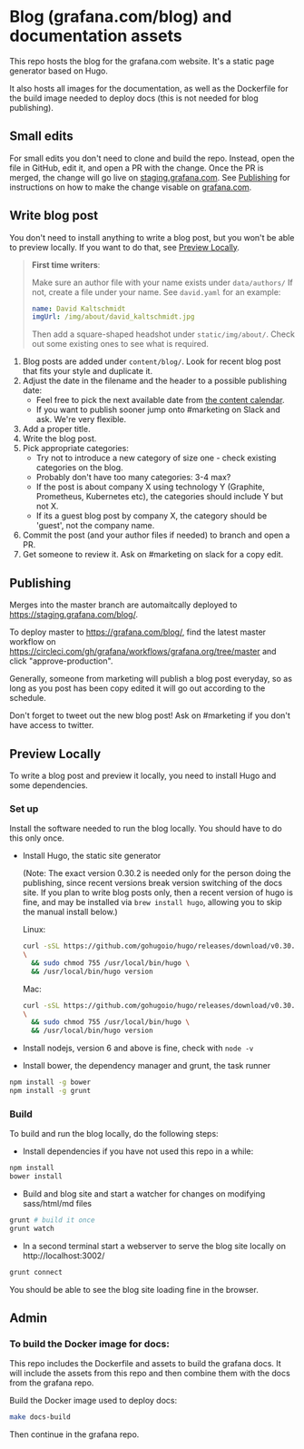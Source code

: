 # Blog (grafana.com/blog) and documentation assets

This repo hosts the blog for the grafana.com website.
It's a static page generator based on Hugo.

It also hosts all images for the documentation, as well as the Dockerfile for the build image needed to deploy docs (this is not needed for blog publishing).

## Small edits

For small edits you don't need to clone and build the repo.
Instead, open the file in GitHub, edit it, and open a PR with the change.
Once the PR is merged, the change will go live on [staging.grafana.com](http://staging.grafana.com).
See [Publishing](#publishing) for instructions on how to make the change visable on [grafana.com](http://grafana.com).

## Write blog post

You don't need to install anything to write a blog post, but you won't be able to preview locally.
If you want to do that, see [Preview Locally](#preview-locally).

> **First time writers**:
>
> Make sure an author file with your name exists under `data/authors/`
> If not, create a file under your name. See `david.yaml` for an example:
>
> ```yaml
> name: David Kaltschmidt
> imgUrl: /img/about/david_kaltschmidt.jpg
> ```
>
> Then add a square-shaped headshot under `static/img/about/`. Check out some existing ones to see what is required.

1. Blog posts are added under `content/blog/`. Look for recent blog post that fits your style and duplicate it.
1. Adjust the date in the filename and the header to a possible publishing date:
   -  Feel free to pick the next available  date from [the content calendar](https://docs.google.com/spreadsheets/d/1UkU3bmwyfSm_b9INcf_t7I8s_YI8R7yja1LwOdiVVhI/edit#gid=25282085).
   -  If you want to publish sooner jump onto #marketing on Slack and ask.  We're very flexible.
1. Add a proper title.
1. Write the blog post.
1. Pick appropriate categories:
   - Try not to introduce a new category of size one - check existing categories on the blog.
   - Probably don't have too many categories: 3-4 max?
   - If the post is about company X using technology Y (Graphite, Prometheus, Kubernetes etc), the categories should include Y but not X.
   - If its a guest blog post by company X, the category should be 'guest', not the company name.
1. Commit the post (and your author files if needed) to branch and open a PR.
1. Get someone to review it.  Ask on #marketing on slack for a copy edit.

## Publishing

Merges into the master branch are automaitcally deployed to https://staging.grafana.com/blog/.

To deploy master to https://grafana.com/blog/, find the latest master workflow on https://circleci.com/gh/grafana/workflows/grafana.org/tree/master and click "approve-production".

Generally, someone from marketing will publish a blog post everyday, so as long as you post has been copy edited it will go out according to the schedule.

Don't forget to tweet out the new blog post!  Ask on #marketing if you don't have access to twitter.

## Preview Locally

To write a blog post and preview it locally, you need to install Hugo and some dependencies.

### Set up

Install the software needed to run the blog locally.
You should have to do this only once.

- Install Hugo, the static site generator

  (Note: The exact version 0.30.2 is needed only for the person doing the publishing, since recent versions break version switching of the docs site. If you plan to write blog posts only, then a recent version of hugo is fine, and may be installed via `brew install hugo`, allowing you to skip the manual install below.)

  Linux:

  ```bash
  curl -sSL https://github.com/gohugoio/hugo/releases/download/v0.30.2/hugo_0.30.2_Linux-64bit.tar.gz \
  \
    && sudo chmod 755 /usr/local/bin/hugo \
    && /usr/local/bin/hugo version
  ```

  Mac:

  ```bash
  curl -sSL https://github.com/gohugoio/hugo/releases/download/v0.30.2/hugo_0.30.2_macOS-64bit.tar.gz \
  \
    && sudo chmod 755 /usr/local/bin/hugo \
    && /usr/local/bin/hugo version
  ```

- Install nodejs, version 6 and above is fine, check with `node -v`

- Install bower, the dependency manager and grunt, the task runner

```bash
npm install -g bower
npm install -g grunt
```

### Build

To build and run the blog locally, do the following steps:

- Install dependencies if you have not used this repo in a while:

```bash
npm install
bower install
```

- Build and blog site and start a watcher for changes on modifying sass/html/md files

```bash
grunt # build it once
grunt watch
```

- In a second terminal start a webserver to serve the blog site locally on http://localhost:3002/

```bash
grunt connect
```

You should be able to see the blog site loading fine in the browser.



## Admin

### To build the Docker image for docs:

This repo includes the Dockerfile and assets to build the grafana docs.
It will include the assets from this repo and then combine them with the docs from the grafana repo.

Build the Docker image used to deploy docs:

```bash
make docs-build
```

Then continue in the grafana repo.
